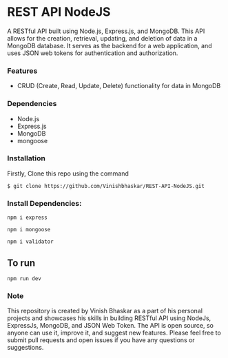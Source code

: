 ﻿# REST API NodeJS
A RESTful API built using Node.js, Express.js, and MongoDB. This API allows for the creation, retrieval, updating, and deletion of data in a MongoDB database. It serves as the backend for a web application, and uses JSON web tokens for authentication and authorization.

### Features
- CRUD (Create, Read, Update, Delete) functionality for data in MongoDB

### Dependencies
- Node.js
- Express.js
- MongoDB
- mongoose

### Installation

Firstly, Clone this repo using the command
```
$ git clone https://github.com/Vinishbhaskar/REST-API-NodeJS.git
```


###  Install Dependencies:
```
npm i express
```
```
npm i mongoose
```
```
npm i validator
```

## To run
```
npm run dev
```

### Note
This repository is created by Vinish Bhaskar as a part of his personal projects and showcases his skills in building RESTful API using NodeJs, ExpressJs, MongoDB, and JSON Web Token. The API is open source, so anyone can use it, improve it, and suggest new features. Please feel free to submit pull requests and open issues if you have any questions or suggestions.
